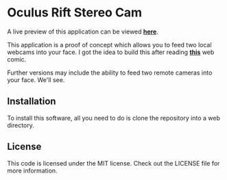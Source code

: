 Oculus Rift Stereo Cam
==

A live preview of this application can be viewed [**here**][preview].

This application is a proof of concept which allows you to feed two local webcams into your face. I got the idea to build this after reading [**this**][xkcd] web comic.

Further versions may include the ability to feed two remote cameras into your face. We'll see.

Installation
--

To install this software, all you need to do is clone the repository into a web directory.


License
--

This code is licensed under the MIT license. Check out the LICENSE file for more information.


[preview]: http://karai17.github.io/oculus-rift-webgl-stereo-cam/
[xkcd]: http://xkcd.com/941/

